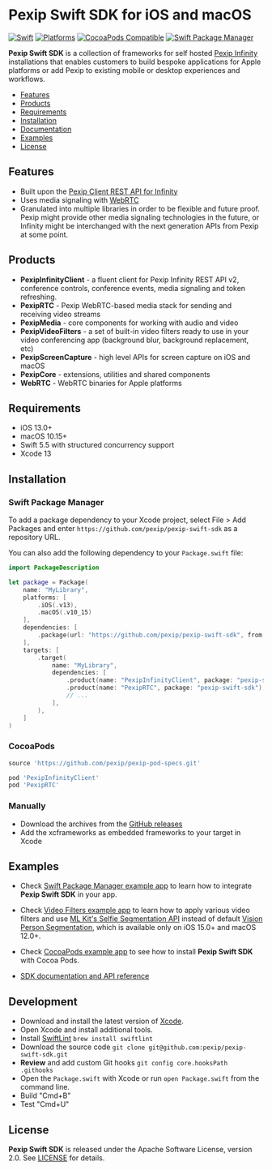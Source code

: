 # Pexip Swift SDK for iOS and macOS

[![Swift](https://img.shields.io/badge/Swift-5.5_5.6-orange?style=flat-square)](https://img.shields.io/badge/Swift-5.5_5.6-Orange?style=flat-square)
[![Platforms](https://img.shields.io/badge/Platforms-iOS_macOS-yellowgreen?style=flat-square)](https://img.shields.io/badge/Platforms-iOS_macOS-yellowgreen?style=flat-square)
[![CocoaPods Compatible](https://img.shields.io/badge/CocoaPods-compatible-green?style=flat-square)](https://img.shields.io/badge/CocoaPods-compatible-green?style=flat-square)
[![Swift Package Manager](https://img.shields.io/badge/Swift_Package_Manager-compatible-orange?style=flat-square)](https://img.shields.io/badge/Swift_Package_Manager-compatible-orange?style=flat-square)

**Pexip Swift SDK** is a collection of frameworks for self hosted [Pexip Infinity](https://docs.pexip.com/admin/admin_intro.htm) installations that enables customers to build bespoke applications for Apple platforms or add Pexip to existing mobile or desktop experiences and workflows.

- [Features](#features)
- [Products](#products)
- [Requirements](#requirements)
- [Installation](#installation)
- [Documentation](https://pexip.github.io/pexip-swift-sdk/sdk/documentation/pexipswiftsdk/)
- [Examples](#examples)
- [License](#license)

## Features

- Built upon the [Pexip Client REST API for Infinity](https://docs.pexip.com/api_client/api_rest.htm)
- Uses media signaling with [WebRTC](https://webrtc.org)
- Granulated into multiple libraries in order to be flexible and future proof. Pexip might provide other 
media signaling technologies in the future, or Infinity might be interchanged with the next generation APIs from Pexip at some point.

## Products

- **PexipInfinityClient** - a fluent client for Pexip Infinity REST API v2, conference controls, conference events, media signaling and token refreshing.
- **PexipRTC** - Pexip WebRTC-based media stack for sending and receiving video streams
- **PexipMedia** - core components for working with audio and video
- **PexipVideoFilters** - a set of built-in video filters ready to use in your video conferencing app (background blur, background replacement, etc)
- **PexipScreenCapture** - high level APIs for screen capture on iOS and macOS
- **PexipCore** - extensions, utilities and shared components
- **WebRTC** - WebRTC binaries for Apple platforms

## Requirements

- iOS 13.0+
- macOS 10.15+
- Swift 5.5 with structured concurrency support
- Xcode 13

## Installation

### Swift Package Manager

To add a package dependency to your Xcode project, select File > Add Packages and enter 
`https://github.com/pexip/pexip-swift-sdk` as a repository URL.

You can also add the following dependency to your `Package.swift` file:
```swift
import PackageDescription

let package = Package(
    name: "MyLibrary",
    platforms: [
        .iOS(.v13),
        .macOS(.v10_15)
    ],
    dependencies: [
        .package(url: "https://github.com/pexip/pexip-swift-sdk", from: "0.1.0")
    ],
    targets: [
        .target(
            name: "MyLibrary",
            dependencies: [
                .product(name: "PexipInfinityClient", package: "pexip-swift-sdk"),
                .product(name: "PexipRTC", package: "pexip-swift-sdk"),
                // ...
            ],
        ),
    ]
)
```

### CocoaPods

```ruby
source 'https://github.com/pexip/pexip-pod-specs.git'

pod 'PexipInfinityClient'
pod 'PexipRTC'
```

### Manually

- Download the archives from the [GitHub releases](https://github.com/pexip/pexip-swift-sdk/releases)
- Add the xcframeworks as embedded frameworks to your target in Xcode

## Examples

- Check [Swift Package Manager example app](https://github.com/pexip/pexip-swift-sdk/tree/main/Examples/Conference) to learn how to integrate **Pexip Swift SDK** in your app.

- Check [Video Filters example app](https://github.com/pexip/pexip-swift-sdk/tree/main/Examples/VideoFilters) to learn how to apply various video filters and use [ML Kit's Selfie Segmentation API](https://developers.google.com/ml-kit) instead of default [Vision Person Segmentation](https://developer.apple.com/documentation/vision/vngeneratepersonsegmentationrequest), which is available only on iOS 15.0+ and macOS 12.0+.

- Check [CocoaPods example app](https://github.com/pexip/pexip-swift-sdk/tree/main/Examples/CocoaPods) to 
see how to install **Pexip Swift SDK** with Cocoa Pods.

- [SDK documentation and API reference](https://pexip.github.io/pexip-swift-sdk)

## Development

- Download and install the latest version of [Xcode](https://developer.apple.com/support/xcode/).
- Open Xcode and install additional tools.
- Install [SwiftLint](https://github.com/realm/SwiftLint) `brew install swiftlint`
- Download the source code `git clone git@github.com:pexip/pexip-swift-sdk.git`
- **Review** and add custom Git hooks `git config core.hooksPath .githooks`
- Open the `Package.swift` with Xcode or run `open Package.swift` from the command line.
- Build "Cmd+B"
- Test "Cmd+U"

## License

**Pexip Swift SDK** is released under the Apache Software License, version 2.0. 
See [LICENSE](https://github.com/pexip/pexip-swift-sdk/blob/main/LICENSE) for details.
